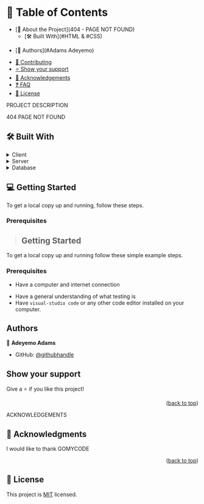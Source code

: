 <!-- TABLE OF CONTENTS -->

# 📗 Table of Contents

- [📖 About the Project](404 - PAGE NOT FOUND)
  - [🛠 Built With](#HTML & #CSS)
    <!-- - [Tech Stack](#tech-stack) -->
    <!-- - [Key Features](#key-features) -->
  <!-- - [🚀 Live Demo](#live-demo) -->
<!-- - [💻 Getting Started](#getting-started) -->
  <!-- - [Setup](#setup) -->
  <!-- - [Prerequisites](#prerequisites) -->
  <!-- - [Install](#install) -->
  <!-- - [Usage](#usage) -->
  <!-- - [Run tests](#run-tests) -->
  <!-- - [Deployment](#) -->
- [👥 Authors](#Adams Adeyemo)
<!-- - [🔭 Future Features](#future-features) -->
- [🤝 Contributing](#contributing)
- [⭐️ Show your support](#support)
- [🙏 Acknowledgements](#acknowledgements)
- [❓ FAQ](#faq)
- [📝 License](#license)

PROJECT DESCRIPTION

<!-- # 📖 [Git collaboration] <a name="Vishwanath's Pearls-Hacklag"></a> -->

404 PAGE NOT FOUND
## 🛠 Built With <a name="HTML & CSS"></a>

<!-- ### Tech Stack <a name="tech-stack"></a> -->

<details>
  <summary>Client</summary>
  <!-- <ul>
    <li><a href="https://rubyonrails.org/">HTML</a></li>
  </ul> -->
</details>

<details>
  <summary>Server</summary>
  <!-- <ul>
    <li><a href="https://rubyonrails.org/">Ruby on Rails</a></li>
    <li><a href="https://nodejs.org/">Node</a></li>
  </ul> -->
</details>

<details>
<summary>Database</summary>
  <!-- <ul>
    <li><a href="https://www.postgresql.org/">PostgreSQL</a></li>
  </ul> -->
</details>

<!-- Features

### Key Features <a name="key-features"></a>

- rails react setup

<p align="right">(<a href="#readme-top">back to top</a>)</p> -->

<!-- LIVE DEMO -->

<!-- ## 🚀 Live Demo <a name="live-demo"></a>

coming soon

<p align="right">(<a href="#readme-top">back to top</a>)</p> -->

<!-- GETTING STARTED -->

## 💻 Getting Started <a name="getting-started"></a>

To get a local copy up and running, follow these steps.

### Prerequisites

>## Getting Started
To get a local copy up and running follow these simple example steps.

### Prerequisites
- Have a computer and internet connection
<!-- - Have `Ruby` installed on your computer
- Have a basic knowledge of `Ruby` and `OOP` concept -->
- Have a general understanding of what testing is
- Have `visual-studio code` or any other code editor installed on your computer.

<!-- ### Setup
- In order to get a copy of this project you need to download it from https://github.com/Profsain/hello-rails-react
- Extract the zipped file and open it in your code editor
### Install
- Run the command bellow in your terminal to get all required files 
``` Ruby
bundle install
```

### Run Server
- Run the command bellow in your terminal
  rails server
```Ruby
rails server
```
### Run tests
you can run one of the following command in your terminal
1. Run testing
```Ruby
rspec spec
```
2. Run linters
```Ruby
> Rubocop --color
> Rubocop -A
``` -->
## Authors

👤 **Adeyemo Adams**

- GitHub: [@githubhandle](https://github.com/Hardarmyyy)
<!-- - Twitter: [@twitterhandle](https://twitter.com/profsain)
- LinkedIn: [LinkedIn](https://www.linkedin.com/in/profsain) -->


<!-- ## Future Feature
- Add users account
- Sending greeting message to group
## 🤝 Contributing

Contributions, issues, and feature requests are welcome!

Feel free to check the [issues page](https://github.com/Profsain/). -->

## Show your support

Give a ⭐️ if you like this project!

<p align="right">(<a href="#readme-top">back to top</a>)</p>

ACKNOWLEDGEMENTS

## 🙏 Acknowledgments <a name="acknowledgements"></a>

I would like to thank GOMYCODE 

<p align="right">(<a href="#readme-top">back to top</a>)</p>

## 📝 License

This project is [MIT]() licensed.
